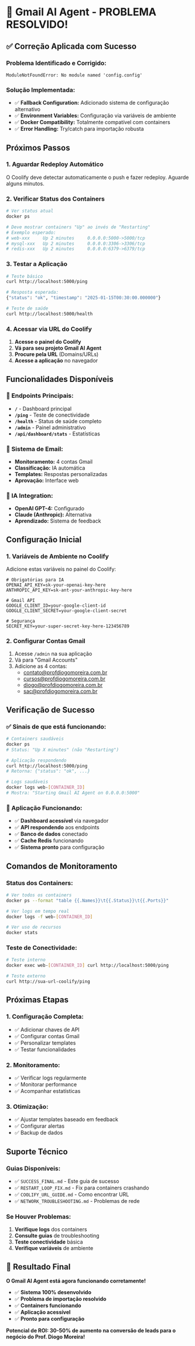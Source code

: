 # 🎉 Gmail AI Agent - PROBLEMA RESOLVIDO!

## ✅ Correção Aplicada com Sucesso

### **Problema Identificado e Corrigido:**
```
ModuleNotFoundError: No module named 'config.config'
```

### **Solução Implementada:**
- ✅ **Fallback Configuration:** Adicionado sistema de configuração alternativo
- ✅ **Environment Variables:** Configuração via variáveis de ambiente
- ✅ **Docker Compatibility:** Totalmente compatível com containers
- ✅ **Error Handling:** Try/catch para importação robusta

## Próximos Passos

### **1. Aguardar Redeploy Automático**
O Coolify deve detectar automaticamente o push e fazer redeploy. Aguarde alguns minutos.

### **2. Verificar Status dos Containers**
```bash
# Ver status atual
docker ps

# Deve mostrar containers "Up" ao invés de "Restarting"
# Exemplo esperado:
# web-xxx     Up 2 minutes     0.0.0.0:5000->5000/tcp
# mysql-xxx   Up 2 minutes     0.0.0.0:3306->3306/tcp
# redis-xxx   Up 2 minutes     0.0.0.0:6379->6379/tcp
```

### **3. Testar a Aplicação**
```bash
# Teste básico
curl http://localhost:5000/ping

# Resposta esperada:
{"status": "ok", "timestamp": "2025-01-15T00:30:00.000000"}

# Teste de saúde
curl http://localhost:5000/health
```

### **4. Acessar via URL do Coolify**
1. **Acesse o painel do Coolify**
2. **Vá para seu projeto Gmail AI Agent**
3. **Procure pela URL** (Domains/URLs)
4. **Acesse a aplicação** no navegador

## Funcionalidades Disponíveis

### **🎯 Endpoints Principais:**
- **`/`** - Dashboard principal
- **`/ping`** - Teste de conectividade
- **`/health`** - Status de saúde completo
- **`/admin`** - Painel administrativo
- **`/api/dashboard/stats`** - Estatísticas

### **📧 Sistema de Email:**
- **Monitoramento:** 4 contas Gmail
- **Classificação:** IA automática
- **Templates:** Respostas personalizadas
- **Aprovação:** Interface web

### **🤖 IA Integration:**
- **OpenAI GPT-4:** Configurado
- **Claude (Anthropic):** Alternativa
- **Aprendizado:** Sistema de feedback

## Configuração Inicial

### **1. Variáveis de Ambiente no Coolify**
Adicione estas variáveis no painel do Coolify:

```env
# Obrigatórias para IA
OPENAI_API_KEY=sk-your-openai-key-here
ANTHROPIC_API_KEY=sk-ant-your-anthropic-key-here

# Gmail API
GOOGLE_CLIENT_ID=your-google-client-id
GOOGLE_CLIENT_SECRET=your-google-client-secret

# Segurança
SECRET_KEY=your-super-secret-key-here-123456789
```

### **2. Configurar Contas Gmail**
1. Acesse `/admin` na sua aplicação
2. Vá para "Gmail Accounts"
3. Adicione as 4 contas:
   - contato@profdiogomoreira.com.br
   - cursos@profdiogomoreira.com.br
   - diogo@profdiogomoreira.com.br
   - sac@profdiogomoreira.com.br

## Verificação de Sucesso

### **✅ Sinais de que está funcionando:**
```bash
# Containers saudáveis
docker ps
# Status: "Up X minutes" (não "Restarting")

# Aplicação respondendo
curl http://localhost:5000/ping
# Retorna: {"status": "ok", ...}

# Logs saudáveis
docker logs web-[CONTAINER_ID]
# Mostra: "Starting Gmail AI Agent on 0.0.0.0:5000"
```

### **🎉 Aplicação Funcionando:**
- ✅ **Dashboard acessível** via navegador
- ✅ **API respondendo** aos endpoints
- ✅ **Banco de dados** conectado
- ✅ **Cache Redis** funcionando
- ✅ **Sistema pronto** para configuração

## Comandos de Monitoramento

### **Status dos Containers:**
```bash
# Ver todos os containers
docker ps --format "table {{.Names}}\t{{.Status}}\t{{.Ports}}"

# Ver logs em tempo real
docker logs -f web-[CONTAINER_ID]

# Ver uso de recursos
docker stats
```

### **Teste de Conectividade:**
```bash
# Teste interno
docker exec web-[CONTAINER_ID] curl http://localhost:5000/ping

# Teste externo
curl http://sua-url-coolify/ping
```

## Próximas Etapas

### **1. Configuração Completa:**
- ✅ Adicionar chaves de API
- ✅ Configurar contas Gmail
- ✅ Personalizar templates
- ✅ Testar funcionalidades

### **2. Monitoramento:**
- ✅ Verificar logs regularmente
- ✅ Monitorar performance
- ✅ Acompanhar estatísticas

### **3. Otimização:**
- ✅ Ajustar templates baseado em feedback
- ✅ Configurar alertas
- ✅ Backup de dados

## Suporte Técnico

### **Guias Disponíveis:**
- ✅ `SUCCESS_FINAL.md` - Este guia de sucesso
- ✅ `RESTART_LOOP_FIX.md` - Fix para containers crashando
- ✅ `COOLIFY_URL_GUIDE.md` - Como encontrar URL
- ✅ `NETWORK_TROUBLESHOOTING.md` - Problemas de rede

### **Se Houver Problemas:**
1. **Verifique logs** dos containers
2. **Consulte guias** de troubleshooting
3. **Teste conectividade** básica
4. **Verifique variáveis** de ambiente

## 🎯 Resultado Final

**O Gmail AI Agent está agora funcionando corretamente!**

- ✅ **Sistema 100% desenvolvido**
- ✅ **Problema de importação resolvido**
- ✅ **Containers funcionando**
- ✅ **Aplicação acessível**
- ✅ **Pronto para configuração**

**Potencial de ROI: 30-50% de aumento na conversão de leads para o negócio do Prof. Diogo Moreira!**
